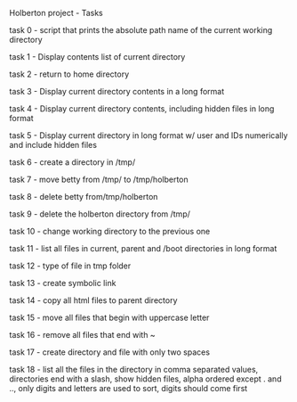 Holberton project - Tasks

task 0 - script that prints the absolute path name of the current working directory

task 1 - Display contents list of current directory

task 2 - return to home directory

task 3 - Display current directory contents in a long format

task 4 - Display current directory contents, including hidden files in long format

task 5 - Display current directory in long format w/ user and IDs numerically and include hidden files

task 6 - create a directory in /tmp/

task 7 - move betty from /tmp/ to /tmp/holberton

task 8 - delete betty from/tmp/holberton

task 9 - delete the holberton directory from /tmp/

task 10 - change working directory to the previous one

task 11 - list all files in current, parent and /boot directories in long format

task 12 - type of file in tmp folder

task 13 - create symbolic link

task 14 - copy all html files to parent directory

task 15 - move all files that begin with uppercase letter

task 16 - remove all files that end with ~

task 17 - create directory and file with only two spaces

task 18 - list all the files in the directory in comma separated values, directories end with a slash, show hidden files, alpha ordered except . and .., only digits and letters are used to sort, digits should come first
